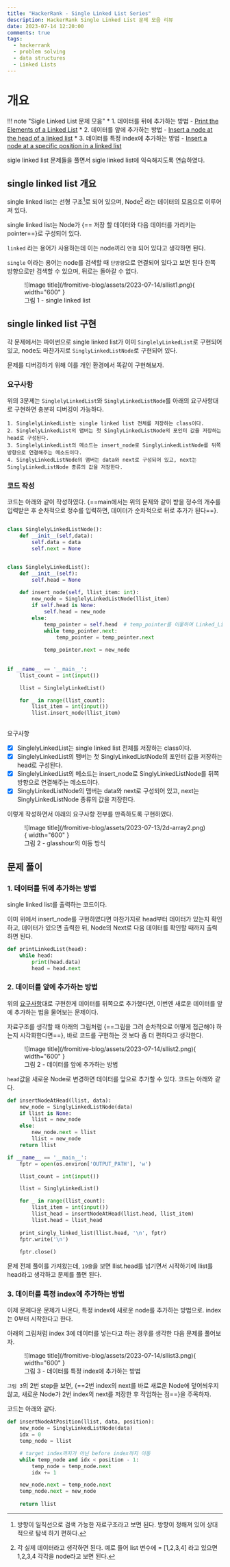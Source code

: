 ```yaml
---
title: "HackerRank - Single Linked List Series"
description: HackerRank Single Linked List 문제 모음 리뷰
date: 2023-07-14 12:20:00
comments: true
tags:
  - hackerrank
  - problem solving
  - data structures
  - Linked Lists
---
```


# 개요

!!! note "Sigle Linked List 문제 모음"
    * 1. 데이터를 뒤에 추가하는 방법 - [Print the Elements of a Linked List](https://www.hackerrank.com/challenges/print-the-elements-of-a-linked-list/problem?isFullScreen=true)
    * 2. 데이터를 앞에 추가하는 방법 - [Insert a node at the head of a linked list](https://www.hackerrank.com/challenges/insert-a-node-at-the-head-of-a-linked-list/problem?isFullScreen=true)
    * 3. 데이터를 특정 index에 추가하는 방법 - [Insert a node at a specific position in a linked list](https://www.hackerrank.com/challenges/insert-a-node-at-a-specific-position-in-a-linked-list/problem?isFullScreen=true)

sigle linked list 문제들을 풀면서 sigle linked list에 익숙해지도록 연습하였다.


## single linked list 개요

single linked list는 선형 구조[^1]로 되어 있으며, Node[^2] 라는 데이터의 모음으로 이루어져 있다.

single linked list는 Node가 {== 저장 할 데이터와 다음 데이터를 가리키는 pointer==}로 구성되어 있다.

`linked` 라는 용어가 사용하는데 이는 node끼리 `연결` 되어 있다고 생각하면 된다.

`single` 이라는 용어는 node를 검색할 때 `단방향`으로 연결되어 있다고 보면 된다 한쪽 방향으로만 검색할 수 있으며, 뒤로는 돌아갈 수 없다.

<figure markdown>
  ![Image title](/fromitive-blog/assets/2023-07-14/sllist1.png){ width="600" }
  <figcaption>그림 1 - single linked list</figcaption>
</figure>

[^1]: 방향이 일직선으로 검색 가능한 자료구조라고 보면 된다. 방향이 정해져 있어 상대적으로 탐색 하기 편하다.
[^2]: 각 실제 데이터라고 생각하면 된다. 예로 들어 list 변수에 = [1,2,3,4] 라고 있으면 1,2,3,4 각각을 node라고 보면 된다. 

## single linked list 구현

각 문제에서는 파이썬으로 single linked list가 이미 `SinglelyLinkedList`로 구현되어 있고, node도 마찬가지로 `SinglyLinkedListNode`로 구현되어 있다.

문제를 디버깅하기 위해 이를 개인 환경에서 똑같이 구현해보자.

### 요구사항

위의 3문제는 `SinglelyLinkedList`와 `SinglyLinkedListNode`를 아래의 요구사항대로 구현하면 충분히 디버깅이 가능하다.

``` title="요구사항"
1. SinglelyLinkedList는 single linked list 전체를 저장하는 class이다.
2. SinglelyLinkedList의 맴버는 첫 SinglyLinkedListNode의 포인터 값을 저장하는 head로 구성된다.
3. SinglelyLinkedList의 메소드는 insert_node로 SinglyLinkedListNode를 뒤쪽 방향으로 연결해주는 메소드이다.
4. SinglyLinkedListNode의 맴버는 data와 next로 구성되어 있고, next는 SinglyLinkedListNode 종류의 값을 저장한다.
```

### 코드 작성

코드는 아래와 같이 작성하였다. {==main에서는 위의 문제와 같이 받을 정수의 개수를 입력받은 후 순차적으로 정수를 입력하면, 데이터가 순차적으로 뒤로 추가가 된다==}.

``` python title="single_linked_list1.py" linenums="1"

class SinglelyLinkedListNode():
    def __init__(self,data):
        self.data = data
        self.next = None


class SinglelyLinkedList():
    def __init__(self):
        self.head = None
        
    def insert_node(self, llist_item: int):
        new_node = SinglelyLinkedListNode(llist_item)
        if self.head is None:
            self.head = new_node
        else:
            temp_pointer = self.head  # temp_pointer를 이욯하여 Linked_List 꼬리를 순차적으로 찾는다.
            while temp_pointer.next:
                temp_pointer = temp_pointer.next
                
            temp_pointer.next = new_node
            
            
if __name__ == '__main__':
    llist_count = int(input())

    llist = SinglelyLinkedList()

    for _ in range(llist_count):
        llist_item = int(input())
        llist.insert_node(llist_item)
        
```

요구사항 

- [X] SinglelyLinkedList는 single linked list 전체를 저장하는 class이다.
- [X] SinglelyLinkedList의 맴버는 첫 SinglyLinkedListNode의 포인터 값을 저장하는 head로 구성된다.
- [X] SinglelyLinkedList의 메소드는 insert_node로 SinglyLinkedListNode를 뒤쪽 방향으로 연결해주는 메소드이다.
- [X] SinglyLinkedListNode의 맴버는 data와 next로 구성되어 있고, next는 SinglyLinkedListNode 종류의 값을 저장한다.

이렇게 작성하면서 아래의 요구사항 전부를 만족하도록 구현하였다.




<figure markdown>
  ![Image title](/fromitive-blog/assets/2023-07-13/2d-array2.png){ width="600" }
  <figcaption>그림 2 - glasshour의 이동 방식</figcaption>
</figure>

## 문제 풀이
### 1. 데이터를 뒤에 추가하는 방법
single linked list를 출력하는 코드이다.

이미 위에서 insert_node를 구현하였다면 마찬가지로 head부터 데이터가 있는지 확인하고, 데이터가 있으면 출력한 뒤, Node의 Next로 다음 데이터를 확인할 때까지 출력하면 된다.

``` python title="printLinkedList.py" linenums="1"
def printLinkedList(head):
    while head:
        print(head.data)
        head = head.next
```

### 2. 데이터를 앞에 추가하는 방법

위의 [요구사항](/fromitive-blog/coding-interview/2023-07-14-hackerrank-1/#_3)대로 구현한게 데이터를 뒤쪽으로 추가했다면, 이번엔 새로운 데이터를 앞에 추가하는 법을 물어보는 문제이다.

자료구조를 생각할 때 아래의 그림처럼 {==그림을 그려 순차적으로 어떻게 접근해야 하는지 시각화한다면==}, 바로 코드를 구현하는 것 보다 좀 더 편하다고 생각한다.

<figure markdown>
  ![Image title](/fromitive-blog/assets/2023-07-14/sllist2.png){ width="600" }
  <figcaption>그림 2 - 데이터를 앞에 추가하는 방법</figcaption>
</figure>

`head`값을 새로운 Node로 변경하면 데이터를 앞으로 추가할 수 있다. 코드는 아래와 같다.

``` python title="insertNodeAtHead.py" linenums="1" hl_lines="19"
def insertNodeAtHead(llist, data):
    new_node = SinglyLinkedListNode(data)
    if llist is None:
        llist = new_node
    else:
        new_node.next = llist
        llist = new_node
    return llist

if __name__ == '__main__':
    fptr = open(os.environ['OUTPUT_PATH'], 'w')

    llist_count = int(input())

    llist = SinglyLinkedList()

    for _ in range(llist_count):
        llist_item = int(input())
        llist_head = insertNodeAtHead(llist.head, llist_item)
        llist.head = llist_head
    
    print_singly_linked_list(llist.head, '\n', fptr)
    fptr.write('\n')
    
    fptr.close()
```

문제 전체 풀이를 가져왔는데, `19줄`을 보면 llist.head를 넘기면서 시작하기에 llist를 head라고 생각하고 문제를 풀면 된다.

### 3. 데이터를 특정 index에 추가하는 방법

이제 문제다운 문제가 나온다, 특정 index에 새로운 node를 추가하는 방법으로. index는 0부터 시작한다고 한다.

아래의 그림처럼 index 3에 데이터를 넣는다고 하는 경우를 생각한 다음 문제를 풀어보자.

<figure markdown>
  ![Image title](/fromitive-blog/assets/2023-07-14/sllist3.png){ width="600" }
  <figcaption>그림 3 - 데이터를 특정 index에 추가하는 방법</figcaption>
</figure>

`그림 3`의 2번 step을 보면, {==2번 index의 next를 바로 새로운 Node에 덮어씌우지 않고, 새로운 Node가 2번 index의 next를 저장한 후 작업하는 점==}을 주목하자.

코드는 아래와 같다.

``` python title="isertNodeAtPosition.py" linenums="1"
def insertNodeAtPosition(llist, data, position):
    new_node = SinglyLinkedListNode(data)
    idx = 0
    temp_node = llist

    # target index까지가 아닌 before index까지 이동
    while temp_node and idx < position - 1:
        temp_node = temp_node.next
        idx += 1

    new_node.next = temp_node.next
    temp_node.next = new_node
    
    return llist
```


